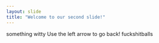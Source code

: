 ```yaml
---
layout: slide
title: "Welcome to our second slide!"
---
```

something witty
Use the left arrow to go back!
fuckshitballs
